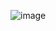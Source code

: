 ![image](https://github.com/Abiji-2020/DSA-Cracker/assets/145255212/82fe53f2-324b-428b-8b03-81db3eb20330)
